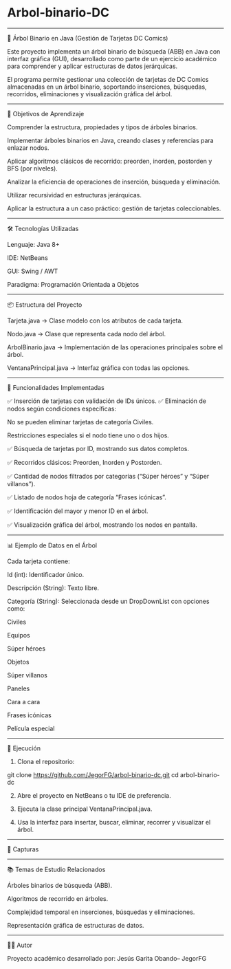 # Arbol-binario-DC

---

🌳 Árbol Binario en Java (Gestión de Tarjetas DC Comics)

Este proyecto implementa un árbol binario de búsqueda (ABB) en Java con interfaz gráfica (GUI), desarrollado como parte de un ejercicio académico para comprender y aplicar estructuras de datos jerárquicas.

El programa permite gestionar una colección de tarjetas de DC Comics almacenadas en un árbol binario, soportando inserciones, búsquedas, recorridos, eliminaciones y visualización gráfica del árbol.


---

🎯 Objetivos de Aprendizaje

Comprender la estructura, propiedades y tipos de árboles binarios.

Implementar árboles binarios en Java, creando clases y referencias para enlazar nodos.

Aplicar algoritmos clásicos de recorrido: preorden, inorden, postorden y BFS (por niveles).

Analizar la eficiencia de operaciones de inserción, búsqueda y eliminación.

Utilizar recursividad en estructuras jerárquicas.

Aplicar la estructura a un caso práctico: gestión de tarjetas coleccionables.



---

🛠️ Tecnologías Utilizadas

Lenguaje: Java 8+

IDE: NetBeans

GUI: Swing / AWT

Paradigma: Programación Orientada a Objetos



---

📦 Estructura del Proyecto

Tarjeta.java → Clase modelo con los atributos de cada tarjeta.

Nodo.java → Clase que representa cada nodo del árbol.

ArbolBinario.java → Implementación de las operaciones principales sobre el árbol.

VentanaPrincipal.java → Interfaz gráfica con todas las opciones.



---

📌 Funcionalidades Implementadas

✅ Inserción de tarjetas con validación de IDs únicos.
✅ Eliminación de nodos según condiciones específicas:

No se pueden eliminar tarjetas de categoría Civiles.

Restricciones especiales si el nodo tiene uno o dos hijos.


✅ Búsqueda de tarjetas por ID, mostrando sus datos completos.

✅ Recorridos clásicos: Preorden, Inorden y Postorden.

✅ Cantidad de nodos filtrados por categorías (“Súper héroes” y “Súper villanos”).

✅ Listado de nodos hoja de categoría “Frases icónicas”.

✅ Identificación del mayor y menor ID en el árbol.

✅ Visualización gráfica del árbol, mostrando los nodos en pantalla.


---

📊 Ejemplo de Datos en el Árbol

Cada tarjeta contiene:

Id (int): Identificador único.

Descripción (String): Texto libre.

Categoría (String): Seleccionada desde un DropDownList con opciones como:

Civiles

Equipos

Súper héroes

Objetos

Súper villanos

Paneles

Cara a cara

Frases icónicas

Película especial




---

🚀 Ejecución

1. Clona el repositorio:

git clone https://github.com/JegorFG/arbol-binario-dc.git
cd arbol-binario-dc


2. Abre el proyecto en NetBeans o tu IDE de preferencia.


3. Ejecuta la clase principal VentanaPrincipal.java.


4. Usa la interfaz para insertar, buscar, eliminar, recorrer y visualizar el árbol.


---

📸 Capturas 


---

📚 Temas de Estudio Relacionados

Árboles binarios de búsqueda (ABB).

Algoritmos de recorrido en árboles.

Complejidad temporal en inserciones, búsquedas y eliminaciones.

Representación gráfica de estructuras de datos.

---

🧑‍💻 Autor

Proyecto académico desarrollado por:
Jesús Garita Obando– JegorFG

